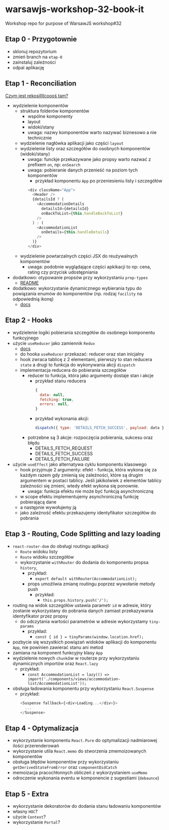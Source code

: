# warsawjs-workshop-32-book-it
Workshop repo for purpose of WarsawJS workshop#32

## Etap 0 - Przygotownie

* sklonuj repozytorium
* zmień branch na `etap-0`
* zainstaluj zależności
* odpal aplikację

## Etap 1 - Reconciliation

[Czym jest rekosillllcoooś tam?](https://reactjs.org/docs/reconciliation.html)

* wydzielenie komponentów
  * struktura folderów komponentów
    * wspólne komponenty
    * layout
    * widoki/stany
    * uwaga: nazwy komponentów warto nazywać biznesowo a nie technicznie
  * wydzielenie nagłówka aplikacji jako części `layout`
  * wydzielenie listy oraz szczegółów do osobnych komponentów (widoki/stany)
    * uwaga: funckje przekazywane jako propsy warto nazwać z prefixem `on`, np: `onSearch`
    * uwaga: pobieranie danych przenieść na poziom tych komponentów
      * przykład komponentu `App` po przeniesieniu listy i szczegółów
      ```javascript
      <div className="App">
        <Header />
        {detailsId ? (
          <AccommodationDetails
            detailsId={detailsId}
            onBackToList={this.handleBackToList}
          />
        ) : (
          <AccommodationList
            onDetails={this.handleDetails}
          />
        )}
      </div>
      ```
  * wydzielenie powtarzalnych części JSX do reużywalnych komponentów
    * uwaga: podobnie wyglądające części apkikacji to np: cena, rating czy przycisk udostępniania
* dodatkowo: otypowanie propsów przy wykorzystaniu `prop-types`
  * [README](https://www.npmjs.com/package/prop-types)
* dodatkowo: wykorzystanie dynamicznego wybierania typu do powiązania enumów do komponentów (np. rodzaj `facility` na odpowiednią ikonę)
  * [docs](https://reactjs.org/docs/jsx-in-depth.html#choosing-the-type-at-runtime)


## Etap 2 - Hooks

* wydzielenie logiki pobierania szczegółów do osobnego komponentu funkcyjnego
* użycie `useReducer` jako zamiennik `Redux`
  * [docs](https://reactjs.org/docs/hooks-reference.html#usereducer)
  * do hooka `useReducer` przekazać: reducer oraz stan inicjalny
  * hook zwraca tablicę z 2 elementami, pierwszy to stan reducera `state` a drugi to funkcja do wykonywania akcji `dispatch`
  * implementacja reducera do pobierania szczegółów
    * reducer to funkcja, która jako argumenty dostaje stan i akcje
      * przykład stanu reducera
        ```javascript
        {
          data: null,
          fetching: true,
          errors: null,
        }
        ```
      * przykład wykonania akcji:
        ```javascript
        dispatch({ type: 'DETAILS_FETCH_SUCCESS', payload: data });
        ```
    * potrzebne są 3 akcje: rozpoczęcia pobierania, sukcesu oraz błędu
      * DETAILS_FETCH_REQUEST
      * DETAILS_FETCH_SUCCESS
      * DETAILS_FETCH_FAILURE
* użycie `useEffect` jako alternatywa cyklu komponentu klasowego
  * hook przyjmuje 2 argumenty: efekt - funkcja, która wykona się za każdym razem gdy zmienią się zależności, które są drugim argumentem w postaci tablicy. Jeśli jakikolwiek z elementów tablicy zależności się zmieni, wtedy efekt wykona się ponownie.
    * uwaga: funkcja efektu nie może być funkcją asynchroniczną
  * w scope efektu implementujemy asynchroniczną funkcję pobierającą dane
  * a następnie wywołujemy ją
  * jako zależność efektu przekazujemy identyfikator szczegółów do pobrania


## Etap 3 - Routing, Code Splitting and lazy loading

* `react-router-dom` do obsługi routingu aplikacji
  * `Route` widoku listy
  * `Route` widoku szczegółów
  * wykorzystanie `withRouter` do dodania do komponentu propsa `history`,
    * przykład:
      * `export default withRouter(AccommodationList);`
    * props umożliwia zmianę routingu poprzez wywołanie metody push
      * przykład:
        * `this.props.history.push('/');`
* routing na widok szczegółów ustawia parametr `id` w adresie, który zostanie wykorzystany do pobrania danych zamiast przekazywania identyfikator przez propsy
  * do odczytania wartości parametrów w adresie wykorzystamy `tiny-params`
    * przykład: 
      * `const { id } = tinyParams(window.location.href);`
* pozbycie się wszystkich powiązań widoków aplikacji do komponentu `App`, nie powinien zawierać stanu ani metod
* zamiana na komponent funkcyjny klasy `App`
* wydzielenie nowych `chunk`ów w routerze przy wykorzystaniu dynamicznych importów oraz `React.lazy`
  * przykład:
    * `const AccommodationList = lazy(() => import('./components/views/accommodation-list/AccommodationList'));`
* obsługa ładowania komponentu przy wykorzystaniu `React.Suspense`
  * przykład:
    ```javascript
    <Suspense fallback={<div>Loading...</div>}>
      ...
    </Suspense>
    ```

## Etap 4 - Optymalizacja

* wykorzystanie komponentu `React.Pure` do optymalizacji nadmiarowej ilości przerenderowań
* wykorzystanie utila `React.memo` do stworzenia zmemoizowanych komponentów
* obsługa błędów komponentów przy wykorzystaniu `getDerivedStateFromError` oraz `componentDidCatch`
* memoizacja pracochłonnych obliczeń z wykorzystaniem `useMemo`
* odroczenie wykonania eventu w komponencie z sugestiami (`debaunce`)

## Etap 5 - Extra

* wykorzystanie dekoratorów do dodania stanu ładowaniu komponentów
* własny `HOC`?
* użycie `Context`?
* wykorzystanie `Portal`?
